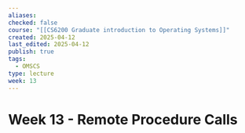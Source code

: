 ```yaml
---
aliases: 
checked: false
course: "[[CS6200 Graduate introduction to Operating Systems]]"
created: 2025-04-12
last_edited: 2025-04-12
publish: true
tags:
  - OMSCS
type: lecture
week: 13
---
```

# Week 13 - Remote Procedure Calls

